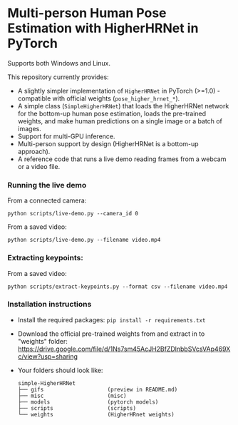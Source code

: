 # Multi-person Human Pose Estimation with HigherHRNet in PyTorch

Supports both Windows and Linux.

This repository currently provides:
- A slightly simpler implementation of ``HigherHRNet`` in PyTorch (>=1.0) - compatible with official weights 
(``pose_higher_hrnet_*``).
- A simple class (``SimpleHigherHRNet``) that loads the HigherHRNet network for the bottom-up human pose 
estimation, loads the pre-trained weights, and make human predictions on a single image or a batch of images.
- Support for multi-GPU inference.
- Multi-person support by design (HigherHRNet is a bottom-up approach).
- A reference code that runs a live demo reading frames from a webcam or a video file.

### Running the live demo

From a connected camera:
```
python scripts/live-demo.py --camera_id 0
```
From a saved video:
```
python scripts/live-demo.py --filename video.mp4
```

### Extracting keypoints:

From a saved video:
```
python scripts/extract-keypoints.py --format csv --filename video.mp4
```

### Installation instructions

- Install the required packages:
 ``pip install -r requirements.txt``

- Download the official pre-trained weights from and extract in to "weights" folder:
https://drive.google.com/file/d/1Ns7sm45AcJH2BfZDlnbbSVcsVAp469Xc/view?usp=sharing

- Your folders should look like:
    ```
    simple-HigherHRNet
    ├── gifs                    (preview in README.md)
    ├── misc                    (misc)
    ├── models                  (pytorch models)
    ├── scripts                 (scripts)
    └── weights                 (HigherHRnet weights)
    ```